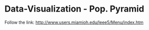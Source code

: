 # Data-Visualization - Pop. Pyramid

Follow the link: http://www.users.miamioh.edu/leee5/Menu/index.htm
